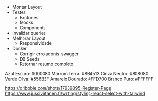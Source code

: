 - Montar Layout
- Testes
  - Factories
  - Mocks
  - Components
- Invalidar queries
- Melhorar Layout
  - Responsividade
- Docker
  - Corrigir erro adonis-swagger
  - DB Seeds
  - Retornar resumo completo

Azul Escuro: #000080
Marrom Terra: #8B4513
Cinza Neutro: #808080
Verde Oliva: #556B2F
Amarelo Dourado: #FFD700
Branco Puro: #FFFFFF


https://dribbble.com/shots/17989895-Register-Page
https://www.jussivirtanen.fi/writing/styling-react-select-with-tailwind